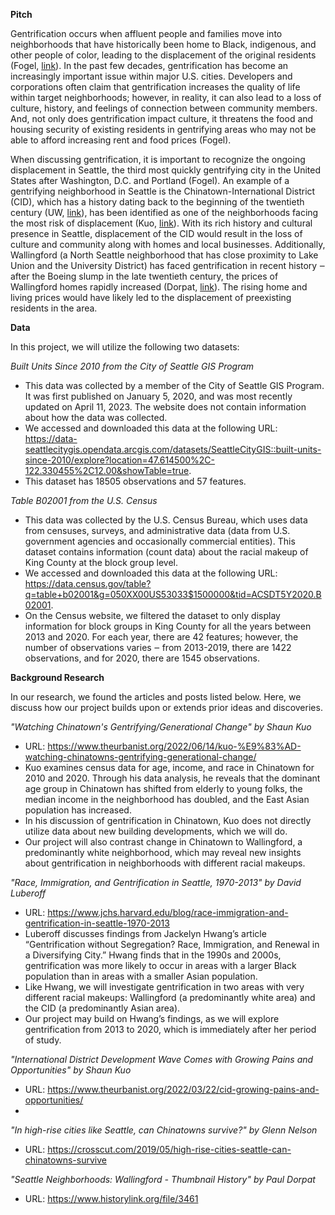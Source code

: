 **Pitch**

Gentrification occurs when affluent people and families move into neighborhoods that have historically been home to Black, indigenous, and other people of color, leading to the displacement of the original residents (Fogel, [link](https://urban.uw.edu/news/gentrification-and-changing-foodscapes-in-seattle/#:~:text=In%20Seattle%2C%2050%25%20of%20eligible,47%25%20between%202000%20and%202013)). In the past few decades, gentrification has become an increasingly important issue within major U.S. cities. Developers and corporations often claim that gentrification increases the quality of life within target neighborhoods; however, in reality, it can also lead to a loss of culture, history, and feelings of connection between community members. And, not only does gentrification impact culture, it threatens the food and housing security of existing residents in gentrifying areas who may not be able to afford increasing rent and food prices (Fogel). 

When discussing gentrification, it is important to recognize the ongoing displacement in Seattle, the third most quickly gentrifying city in the United States after Washington, D.C. and Portland (Fogel). An example of a gentrifying neighborhood in Seattle is the Chinatown-International District (CID), which has a history dating back to the beginning of the twentieth century (UW, [link](http://courses.washington.edu/udp508/info/chinatown.html)), has been identified as one of the neighborhoods facing the most risk of displacement (Kuo, [link](https://www.theurbanist.org/2022/03/22/cid-growing-pains-and-opportunities/)). With its rich history and cultural presence in Seattle, displacement of the CID would result in the loss of culture and community along with homes and local businesses. Additionally, Wallingford (a North Seattle neighborhood that has close proximity to Lake Union and the University District) has faced gentrification in recent history ‒ after the Boeing slump in the late twentieth century, the prices of Wallingford homes rapidly increased (Dorpat, [link](https://www.historylink.org/file/3461)). The rising home and living prices would have likely led to the displacement of preexisting residents in the area. 

**Data**

In this project, we will utilize the following two datasets:

_Built Units Since 2010 from the City of Seattle GIS Program_
- This data was collected by a member of the City of Seattle GIS Program. It was first published on January 5, 2020, and was most recently updated on April 11, 2023. The website does not contain information about how the data was collected.
- We accessed and downloaded this data at the following URL: https://data-seattlecitygis.opendata.arcgis.com/datasets/SeattleCityGIS::built-units-since-2010/explore?location=47.614500%2C-122.330455%2C12.00&showTable=true. 
- This dataset has 18505 observations and 57 features. 

_Table B02001 from the U.S. Census_
- This data was collected by the U.S. Census Bureau, which uses data from censuses, surveys, and administrative data (data from U.S. government agencies and occasionally commercial entities). This dataset contains information (count data) about the racial makeup of King County at the block group level. 
- We accessed and downloaded this data at the following URL: https://data.census.gov/table?q=table+b02001&g=050XX00US53033$1500000&tid=ACSDT5Y2020.B02001. 
- On the Census website, we filtered the dataset to only display information for block groups in King County for all the years between 2013 and 2020. For each year, there are 42 features; however, the number of observations varies ‒ from 2013-2019, there are 1422 observations, and for 2020, there are 1545 observations.

**Background Research**

In our research, we found the articles and posts listed below. Here, we discuss how our project builds upon or extends prior ideas and discoveries.

_"Watching Chinatown's Gentrifying/Generational Change" by Shaun Kuo_
- URL: https://www.theurbanist.org/2022/06/14/kuo-%E9%83%AD-watching-chinatowns-gentrifying-generational-change/ 
- Kuo examines census data for age, income, and race in Chinatown for 2010 and 2020. Through his data analysis, he reveals that the dominant age group in Chinatown has shifted from elderly to young folks, the median income in the neighborhood has doubled, and the East Asian population has increased.
- In his discussion of gentrification in Chinatown, Kuo does not directly utilize data about new building developments, which we will do. 
- Our project will also contrast change in Chinatown to Wallingford, a predominantly white neighborhood, which may reveal new insights about gentrification in neighborhoods with different racial makeups.

_"Race, Immigration, and Gentrification in Seattle, 1970-2013" by David Luberoff_
- URL: https://www.jchs.harvard.edu/blog/race-immigration-and-gentrification-in-seattle-1970-2013
- Luberoff discusses findings from Jackelyn Hwang’s article “Gentrification without Segregation? Race, Immigration, and Renewal in a Diversifying City.” Hwang finds that in the 1990s and 2000s, gentrification was more likely to occur in areas with a larger Black population than in areas with a smaller Asian population. 
- Like Hwang, we will investigate gentrification in two areas with very different racial makeups: Wallingford (a predominantly white area) and the CID (a predominantly Asian area). 
- Our project may build on Hwang’s findings, as we will explore gentrification from 2013 to 2020, which is immediately after her period of study. 

_"International District Development Wave Comes with Growing Pains and Opportunities" by Shaun Kuo_
- URL: https://www.theurbanist.org/2022/03/22/cid-growing-pains-and-opportunities/ 
- 

_"In high-rise cities like Seattle, can Chinatowns survive?" by Glenn Nelson_
- URL: https://crosscut.com/2019/05/high-rise-cities-seattle-can-chinatowns-survive 

_"Seattle Neighborhoods: Wallingford - Thumbnail History" by Paul Dorpat_
- URL: https://www.historylink.org/file/3461 
